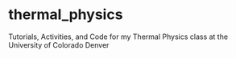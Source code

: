 # thermal_physics
Tutorials, Activities, and Code for my Thermal Physics class at the University of Colorado Denver
